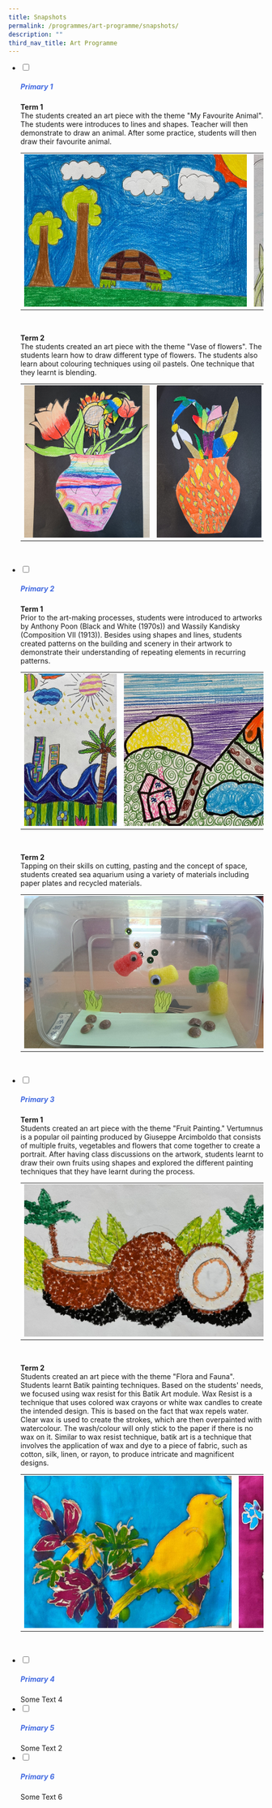 ```yaml
---
title: Snapshots
permalink: /programmes/art-programme/snapshots/
description: ""
third_nav_title: Art Programme
---
```

<ul class="jekyllcodex_accordion">

<li>
<input type="checkbox" id="accordion1">
<label for="accordion1"><h5 style="color:RoyalBlue">Primary 1</h5></label>
<div>
<b>Term 1</b><br>The students created an art piece with the theme "My Favourite Animal". The students were introduces to lines and shapes. Teacher will then demonstrate to draw an animal. After some practice, students will then draw their favourite animal.
<div style="border:0px solid black;height:370px;overflow-y:hidden;overflow-x:hidden;">
<p style="width:100%;">
<table style="width:1800px">
<tbody><tr>
<td><img src="/images/Art%20Program/p1t1_01.jpeg" style="height:300px"></td>
<td><img src="/images/Art%20Program/p1t1_02.jpeg" style="height:300px"></td>
<td><img src="/images/Art%20Program/p1t1_03.jpeg" style="height:300px"></td>
<td><img src="/images/Art%20Program/p1t1_04.jpeg" style="height:300px"></td>
<td><img src="/images/Art%20Program/p1t1_05.jpeg" style="height:300px"></td>
</tr>
</tbody></table>
 
</p>
</div>
<b>Term 2</b><br>The students created an art piece with the theme "Vase of flowers". The students learn how to draw different type of flowers. The students also learn about colouring techniques using oil pastels. One technique that they learnt is blending. 
<div style="border:0px solid black;height:370px;overflow-y:hidden;overflow-x:hidden;">
<p style="width:100%;">
<table style="width:1150px">
<tbody><tr>
<td><img src="/images/Art%20Program/p1t2_01.jpg" style="height:300px"></td>
<td><img src="/images/Art%20Program/p1t2_02.jpg" style="height:300px"></td>
<td><img src="/images/Art%20Program/p1t2_03.jpg" style="height:300px"></td>
<td><img src="/images/Art%20Program/p1t204.jpg" style="height:300px"></td>
<td><img src="/images/Art%20Program/p1t205.jpg" style="height:300px"></td>
</tr>
</tbody></table>
 
</p>
</div>

</div>
</li>

<li>
<input type="checkbox" id="accordion2">
<label for="accordion2"><h5 style="color:RoyalBlue">Primary 2</h5></label>
<div>
<b>Term 1</b><br>Prior to the art-making processes, students were introduced to artworks by Anthony Poon (Black and White (1970s)) and Wassily Kandisky (Composition VII (1913)). Besides using shapes and lines, students created patterns on the building and scenery in their artwork to demonstrate their understanding of repeating elements in recurring patterns.
<div style="border:0px solid black;height:370px;overflow-y:hidden;overflow-x:hidden;">
<p style="width:100%;">
<table style="width:2511px">
<tbody><tr>
<td><img src="/images/Art%20Program/p2t1_01.jpeg" style="height:300px"></td>
<td><img src="/images/Art%20Program/p2t1_02.jpeg" style="height:300px"></td>
<td><img src="/images/Art%20Program/p2t1_03.jpeg" style="height:300px"></td>
<td><img src="/images/Art%20Program/p2t1_04.jpeg" style="height:300px"></td>
<td><img src="/images/Art%20Program/p2t1_05.jpeg" style="height:300px"></td>
<td><img src="/images/Art%20Program/p2t1_06.jpeg" style="height:300px"></td>
</tr>
</tbody></table>
</p>
</div>
<b>Term 2</b><br>Tapping on their skills on cutting, pasting and the concept of space, students created sea aquarium using a variety of materials including paper plates and recycled materials.
<div style="border:0px solid black;height:370px;overflow-y:hidden;overflow-x:hidden;">
<p style="width:100%;">
<table style="width:2765px">
<tbody><tr>
<td><img src="/images/Art%20Program/p2t2_01.jpeg" style="height:300px"></td>
<td><img src="/images/Art%20Program/p2t2_02.jpeg" style="height:300px"></td>
<td><img src="/images/Art%20Program/p2t2_03.jpeg" style="height:300px"></td>
<td><img src="/images/Art%20Program/p2t2_04.jpeg" style="height:300px"></td>
<td><img src="/images/Art%20Program/p2t2_05.jpeg" style="height:300px"></td>
</tr>
</tbody></table>
 
</p>
</div>

</div></li>
<li>
<input type="checkbox" id="accordion3">
<label for="accordion3"><h5 style="color:RoyalBlue">Primary 3</h5></label>
<div>
<b>Term 1</b><br>Students created an art piece with the theme "Fruit Painting." Vertumnus is a popular oil painting produced by Giuseppe Arcimboldo that consists of multiple fruits, vegetables and flowers that come together to create a portrait. After having class discussions on the artwork, students learnt to draw their own fruits using shapes and explored the different painting techniques that they have learnt during the process.
<div style="border:0px solid black;height:370px;overflow-y:hidden;overflow-x:hidden;">
<p style="width:100%;">
<table style="width:2737px">
<tbody><tr>
<td><img src="/images/Art%20Program/p3t1_01.jpeg" style="height:300px"></td>
<td><img src="/images/Art%20Program/p3t1_02.jpeg" style="height:300px"></td>
<td><img src="/images/Art%20Program/p3t1_03.jpeg" style="height:300px"></td>
<td><img src="/images/Art%20Program/p3t1_04.jpeg" style="height:300px"></td>
<td><img src="/images/Art%20Program/p3t1_05.jpeg" style="height:300px"></td>
<td><img src="/images/Art%20Program/p3t1_06.jpeg" style="height:300px"></td>
</tr>
</tbody></table>
 
</p>
</div>
<b>Term 2</b><br>Students created an art piece with the theme "Flora and Fauna". Students learnt Batik painting techniques. Based on the students' needs, we focused using wax resist for this Batik Art module. Wax Resist is a technique that uses colored wax crayons or white wax candles to create the intended design. This is based on the fact that wax repels water. Clear wax is used to create the strokes, which are then overpainted with watercolour. The wash/colour will only stick to the paper if there is no wax on it. Similar to wax resist technique, batik art is a technique that involves the application of wax and dye to a piece of fabric, such as cotton, silk, linen, or rayon, to produce intricate and magnificent designs.
<div style="border:0px solid black;height:370px;overflow-y:hidden;overflow-x:hidden;">
<p style="width:100%;">
<table style="width:1820px">
<tbody><tr>
<td><img src="/images/Art%20Program/p3t2_01.jpeg" style="height:300px"></td>
<td><img src="/images/Art%20Program/p3t2_02.jpeg" style="height:300px"></td>
<td><img src="/images/Art%20Program/p3t2_03.jpeg" style="height:300px"></td>
<td><img src="/images/Art%20Program/p3t2_04.jpeg" style="height:300px"></td>
<td><img src="/images/Art%20Program/p3t2_05.jpeg" style="height:300px"></td>
<td><img src="/images/Art%20Program/p3t2_06.jpeg" style="height:300px"></td>
</tr>
</tbody></table>
 
</p>
</div>
</div></li>

<li>
<input type="checkbox" id="accordion4">
<label for="accordion4"><h5 style="color:RoyalBlue">Primary 4</h5></label>
<div>
Some Text 4
</div></li>
	
<li>
<input type="checkbox" id="accordion5">
<label for="accordion5"><h5 style="color:RoyalBlue">Primary 5</h5></label>
<div>
Some Text 2
</div></li>

<li>
<input type="checkbox" id="accordion6">
<label for="accordion6"><h5 style="color:RoyalBlue">Primary 6</h5></label>
<div>
Some Text 6
</div></li>

</ul>